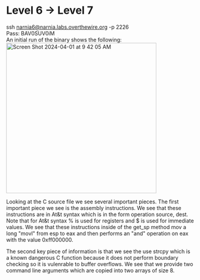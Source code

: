 # Level 6 -> Level 7
ssh narnia6@narnia.labs.overthewire.org -p 2226  
Pass: BAV0SUV0iM  
An initial run of the binary shows the following:  
<img width="402" alt="Screen Shot 2024-04-01 at 9 42 05 AM" src="https://github.com/tylerdionne/OverTheWire-Narnia-Write-ups/assets/143131384/ce76ea56-ec51-4843-96c9-5f249d448936">

Looking at the C source file we see several important pieces. 
The first important piece we see is the assembly instructions. We see that these instructions are in At&t syntax which is in the form operation source, dest.  
Note that for At&t syntax % is used for registers and $ is used for immediate values.
We see that these instructions inside of the get_sp method mov a long "movl" from esp to eax and then performs an "and" operation on eax with the value 0xff000000.  

The second key piece of information is that we see the use strcpy which is a known dangerous C function because it does not perform boundary checking so it is vulenrable to buffer overflows. We see that we provide two command line arguments which are copied into two arrays of size 8. 
